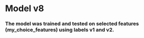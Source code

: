 # Model v8

### The model was trained and tested on selected features (my_choice_features) using labels v1 and v2.
